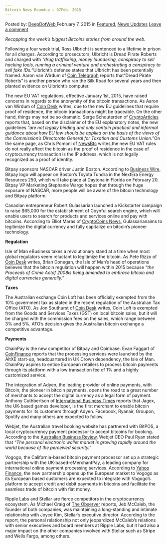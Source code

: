 ```yaml
---
Bitcoin News Roundup – 07Feb. 2015
---
```

<article class="post-listing post-8979 post type-post status-publish format-standard has-post-thumbnail hentry 
<div class="post-inner">
<span>Posted by: <a href="https://www.deepdotweb.com/author/admin/" title="">DeepDotWeb </a></span>
<span>February 7, 2015</span>
<span>in <a href="https://www.deepdotweb.com/category/deepdot-news/" rel="category tag">Featured</a>, <a href="https://www.deepdotweb.com/category/news-updates/" rel="category tag">News Updates</a></span>
<span><a href="https://www.deepdotweb.com/2015/02/07/bitcoin-news-roundup/#respond">Leave a comment</a></span>


<p><em>Recapping the week&#8217;s biggest Bitcoins stories from around the web. </em></p>
<p>Following a four week trial, Ross Ulbricht is sentenced to a lifetime in prison for all charges. According to prosecutors, Ulbricht is Dread Pirate Roberts and charged with <em>“drug trafficking, money laundering, conspiracy to sell hacking tools, running a criminal venture and orchestrating a conspiracy to sell fake IDs.”</em>Ulbricht’s defense states that Ulbricht has been potentially framed. Aaron van Wirdum of <a href="http://cointelegraph.com/news/113433/ross-ulbricht-found-guilty-on-all-charges">Coin Telegraph</a> reports that“Dread Pirate Roberts” is another person who ran the Silk Road for several years and then planted evidence on Ulbricht’s computer.</p>
<p>The new EU VAT regulations, effective January 1st, 2015, have raised concerns in regards to the anonymity of the bitcoin transactions. As Aaron van Wirdum of <a href="http://www.coindesk.com/new-eu-legislation-vat-bad-news-bitcoin/">Coin Desk</a> writes, due to the new EU guidelines that require proof of residence, the bitcoin transactions might be traceable. On the other hand, things may not be so dramatic. Serge Schouterden of <a href="http://www.cryptoarticles.com/crypto-news/the-truth-about-the-new-bitcoin-vat-regulation-in-europe">CryptoArticles</a> reports that, based on the disclaimer of the EU explanatory notes, the new guidelines “<em>are not legally binding and only contain practical and informal guidance about how EU law should be applied on the basis of the views of the Commission’s Directorate General for Taxation and Customs Union.”</em>On the same page, as Chris Pomoni of <a href="http://newsbtc.com/2015/02/05/eu-vat-rules-affect-bitcoin-not-really/">NewsBtc</a> writes,the new EU VAT rules do not really affect the bitcoin as the proof of residence in the case of cryptocurrency transaction is the IP address, which is not legally recognized as a proof of identity.</p>
<p>Bitpay sponsors NASCAR driver Justin Boston. According to <a href="http://www.businesswire.com/news/home/20150204005922/en/Rookie-Justin-Boston-BitPay-Join-Forces-Daytona#.VNTn6eaUfms">Business Wire</a>, Bitpay logo will appear on Boston’s Toyota Tundra in the NextEra Energy Resources 250, which will take place at Daytona in Florida on February 20. Bitpay VP Marketing Stephanie Wargo hopes that through the huge exposure of NASCAR, more people will be aware of the bitcoin technology and Bitpay platform.</p>
<p>Canadian entrepreneur Robert Gulassarian launched a Kickstarter campaign to raise $65,000 for the establishment of Coynful search engine, which will enable users to search for products and services online and pay with bitcoins. According to Elliot Maras of <a href="https://www.cryptocoinsnews.com/entrepreneur-seeks-65000-launch-bitcoin-search-engine-called-coynful/">CryptoCoins News</a>, Gulassarianaims to legitimize the digital currency and fully capitalize on bitcoin’s pioneer technology.</p>
<p><strong>Regulation</strong></p>
<p>Isle of Man eBusiness takes a revolutionary stand at a time when most global regulators seem reluctant to legitimize the bitcoin. As Pete Rizzo of <a href="http://www.coindesk.com/isle-of-man-bitcoin-regulation-2015/?utm_content=buffer1fe08&amp;utm_medium=social&amp;utm_source=twitter.com&amp;utm_campaign=buffer">Coin Desk</a> writes, Brian Donegan, the Isle of Man’s head of operations believes that the bitcoin regulation will happen within 2015 because <em>“the Proceeds of Crime Actof 2008is being amended to embrace bitcoin and digital currencies generally.”</em></p>
<p><strong>Taxes</strong></p>
<p>The Australian exchange Coin Loft has been officially exempted from the 10% government tax as stated in the recent regulation of the Australian Tax Office (ATO). As Jon Southurst of <a href="http://www.coindesk.com/australian-bitcoin-exchange-claims-exemption-10-government-tax/">Coin Desk</a> writes, Coin Loft is exempted from the Goods and Services Taxes (GST) on local bitcoin sales, but it will be charged with the commission fees on the sales, which range between 3% and 5%. ATO’s decision gives the Australian bitcoin exchange a competitive advantage.</p>
<p><strong>Payments</strong></p>
<p>ChainPay is the new competitor of Bitpay and Coinbase. Evan Faggart of <a href="http://www.coinfinance.com/news/chainpay-aims-to-compete-with-coinbase-and-bitpay">CoinFinance</a> reports that the processing services were launched by the AltXE start-up, headquartered in UK Crown dependency, the Isle of Man. ChainPay aspires to entice European retailers to process bitcoin payments through its platform with a low transaction fee of 1% and a highly customized service.</p>
<p>The integration of Adyen, the leading provider of online payments, with Bitcoin, the pioneer in bitcoin payments, opens the road to a great number of merchants to accept the digital currency as a legal form of payment. Anthony Cuthbertson of <a href="http://www.ibtimes.co.uk/facebook-spotify-ryanair-could-accept-bitcoin-today-following-bitpay-adyen-deal-1486361">International Business Times</a> reports that Jagex, the UK-based games developer, is the first merchant to enable bitcoin payments for its customers through Adyen. Facebook, Ryanair, Groupon, Spotify and many others are expected to follow.</p>
<p>Webjet, the Australian travel booking website has partnered with BitPOS, a local cryptocurrency payment processor to accept bitcoins for booking. According to the <a href="http://www.theaustralian.com.au/business/news/webjet-to-accept-bitcoin-for-bookings/story-e6frg906-1227207855427">Australian Business Review</a>, Webjet CEO Paul Ryan stated that <em>“The personal electronic wallet market is growing rapidly around the world because of the perceived security.”</em></p>
<p>Vogogo, the California-based bitcoin payment processor set up a strategic partnership with the UK-based-eMerchantPay, a leading company for international online payment processing services. According to <a href="http://finance.yahoo.com/news/vogogo-enters-european-market-strategic-123100057.html">Yahoo Finance</a>, the new partnership opens up the European market to Vogogo as its European based customers are expected to integrate with Vogogo’s platform to accept credit and debit payments in bitcoins and facilitate the seamless trade of bitcoin with fiat money.</p>
<p>Ripple Labs and Stellar are fierce competitors in the cryptocurrency ecosystem. As Michael Craig of <a href="http://observer.com/2015/02/the-race-to-replace-bitcoin/">The Observer</a> reports, Jeb McCaleb, the founder of both companies, was maintaining a long-standing and intimate relationship with Joyce Kim, Stellar’s executive director. According to the report, the personal relationship not only jeopardized McCaleb’s relations with senior executives and board members at Ripple Labs, but it had also a major impact on the other companies involved with Stellar such as Stripe and Wells Fargo, among others.</p>
</div>
<span style="display:none" class="updated">2015-02-07</span>
<div style="display:none" class="vcard author" itemprop="author" itemscope itemtype="http://schema.org/Person"><strong class="fn" itemprop="name">